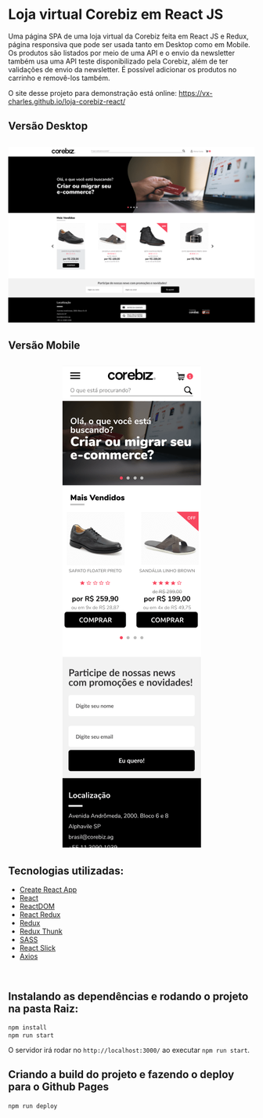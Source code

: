 # Loja virtual Corebiz em React JS

Uma página SPA de uma loja virtual da Corebiz feita em React JS e Redux, página responsiva que pode ser usada tanto em Desktop como em Mobile. Os produtos são listados por meio de uma API e o envio da newsletter também usa uma API teste disponibilizado pela Corebiz, além de ter validações de envio da newsletter. É possível adicionar os produtos no carrinho e removê-los também.

O site desse projeto para demonstração está online: https://vx-charles.github.io/loja-corebiz-react/

## Versão Desktop
<h2 align="center">
  <img src="./git images/image-readme-1.png" alt="img-1">
</h2>

## Versão Mobile
<h2 align="center">
  <img src="./git images/image-readme-2.png" alt="img-2">
</h2>

## Tecnologias utilizadas:
  - [Create React App](https://create-react-app.dev/docs/getting-started/)
  - [React](https://www.npmjs.com/package/react)
  - [ReactDOM](https://www.npmjs.com/package/react-dom)
  - [React Redux](https://react-redux.js.org/)
  - [Redux](https://redux.js.org/)
  - [Redux Thunk](https://www.npmjs.com/package/redux-thunk)
  - [SASS](https://www.npmjs.com/package/sass)
  - [React Slick](https://react-slick.neostack.com/docs/get-started)
  - [Axios](https://www.npmjs.com/package/axios)

<br />

## Instalando as dependências e rodando o projeto na pasta Raiz:
```
npm install
npm run start
```
O servidor irá rodar no `http://localhost:3000/` ao executar `npm run start`.

## Criando a build do projeto e fazendo o deploy para o Github Pages
```
npm run deploy
```
